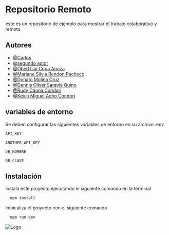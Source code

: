 
# Repositorio Remoto

este es un repositorio de ejemplo para mostrar el trabajo colaborativo y remoto


## Autores

- [@Carlos](https://www.github.com/octokatherine)
- [@segundo autor](https://www.github.com/octokatherine)
- [@Obed Isaí Copa Apaza](https://github.com/isaicopa/)
- [@Mariane Silvia Rendon Pacheco](https://github.com/marianenew) 
- [@Donato Molina Cruz](https://github.com/DonatoMC) 
- [@Dennis Oliver Saravia Quino](https://github.com/Sys-SQ)
- [@Rudy Cauna Condori](https://github.com/RudyCauna)
- [@Kevin Miguel Acho Condori](https://github.com/ElKevinM69)

## variables de entorno

Se deben configurar las siguientes variables de entorno en su archivo .env

`API_KEY`

`ANOTHER_API_KEY`

`DB_NOMBRE`

`DB_CLAVE`


## Instalación

Instala este proyecto ejecutando el siguiente comando en la terminal

```bash
  npm install
```

Ininicaliza el proyecto con el siguiente comando


```bash
  npm run dev
```
![Logo](https://dev-to-uploads.s3.amazonaws.com/uploads/articles/th5xamgrr6se0x5ro4g6.png)

